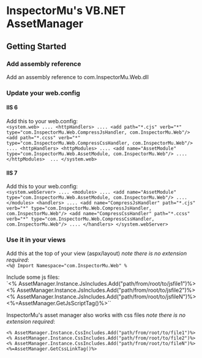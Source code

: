 # InspectorMu's VB.NET AssetManager

## Getting Started

### Add assembly reference

Add an assembly reference to com.InspectorMu.Web.dll

### Update your web.config

#### IIS 6

Add this to your web.config:  
`<system.web>
  ....
  <httpHandlers>
    ....
    <add path="*.cjs" verb="*" type="com.InspectorMu.Web.CompressJsHandler, com.InspectorMu.Web"/>
    <add path="*.ccss" verb="*" type="com.InspectorMu.Web.CompressCssHandler, com.InspectorMu.Web"/>
    ....
  <httpHandlers>
  <httpModules>
    ....
    <add name="AssetModule" type="com.InspectorMu.Web.AssetModule, com.InspectorMu.Web"/>
    ....
  </httpModules> 
...
</system.web>`

#### IIS 7

Add this to your web.config:  
`<system.webServer>
  ....
      <modules>
          ....
          <add name="AssetModule" type="com.InspectorMu.Web.AssetModule, com.InspectorMu.Web"/>
          ....
      </modules>
      <handlers>
          ....
          <add name="CompressJsHandler" path="*.cjs" verb="*" type="com.InspectorMu.Web.CompressJsHandler, com.InspectorMu.Web"/>
          <add name="CompressCssHandler" path="*.ccss" verb="*" type="com.InspectorMu.Web.CompressCssHandler, com.InspectorMu.Web"/>
          ....
      </handlers>
  </system.webServer>`

### Use it in your views

Add this at the top of your view (aspx/layout) *note there is no extension required*:  
`<%@ Import Namespace="com.InspectorMu.Web" %`

Include some js files:  
`<% AssetManager.Instance.JsIncludes.Add("path/from/root/to/jsfile1")%>
<% AssetManager.Instance.JsIncludes.Add("path/from/root/to/jsfile2")%>    
<% AssetManager.Instance.JsIncludes.Add("path/from/root/to/jsfileN")%>
<%=AssetManager.GetJsScriptTag()%>``

InspectorMu's asset manager also works with css files *note there is no extension required*:  

`<% AssetManager.Instance.CssIncludes.Add("path/from/root/to/file1")%>
<% AssetManager.Instance.CssIncludes.Add("path/from/root/to/file2")%>
<% AssetManager.Instance.CssIncludes.Add("path/from/root/to/fileN")%>
<%=AssetManager.GetCssLinkTag()%>`

 
